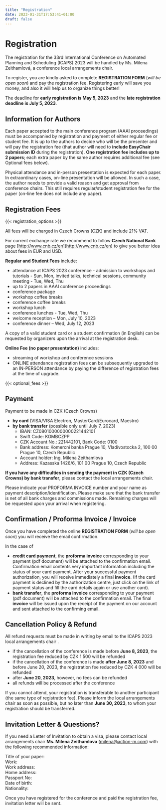 ```yaml
---
title: "Registration"
date: 2023-01-31T17:53:41+01:00
draft: false
---
```


# Registration

The registration for the 33rd International Conference on Automated Planning and Scheduling (ICAPS) 2023 will be handled by Ms. Milena Zeithamlová, a conference local arrangements chair.

To register, you are kindly asked to complete **REGISTRATION FORM** (_will be open soon_) and pay the registration fee. Registering early will save you money, and also it will help us to organize things better!

The deadline for **early registration is May 5, 2023** and the **late registration deadline is July 5, 2023**.

## Information for Authors

Each paper accepted to the main conference program (AAAI proceedings) must be accompanied by registration and payment of either regular fee or student fee. It is up to the authors to decide who will be the presenter and will pay the registration fee (that author will need to **include EasyChair submission ID** during the registration). **One registration fee includes up to 2 papers**; each extra paper by the same author requires additional fee (see Optional fees below).

Physical attendance and in-person presentation is expected for each paper. In extraordinary cases, on-line presentation will be allowed. In such a case, the author needs to provide a valid reason and get approval from conference chairs. This still requires regular/student registration fee for the paper (on-line fee does not include any paper).


## Registration Fees

{{< registration_options >}}


All fees will be charged in Czech Crowns (CZK) and include 21% VAT.

For current exchange rate we recommend to follow **Czech National Bank** page [http://www.cnb.cz/en](http://www.cnb.cz/en) to give you better idea about fees in EUR and USD.

**Regular and Student Fees** include:

* attendance at ICAPS 2023 conference - admission to workshops and tutorials - Sun, Mon, invited talks, technical sessions, community meeting - Tue, Wed, Thu
* up to 2 papers in AAAI conference proceedings 
* conference package
* workshop coffee breaks
* conference coffee breaks 
* workshop lunch 
* conference lunches - Tue, Wed, Thu 
* welcome reception – Mon, July 10, 2023
* conference dinner – Wed, July 12, 2023

A copy of a valid student card or a student confirmation (in English) can be requested by organizers upon the arrival at the registration desk.

**Online Fee (no paper presentation)** includes:

* streaming of workshop and conference sessions 
* ONLINE attendance registration fees can be subsequently upgraded to an IN-PERSON attendance by paying the difference of registration fees at the time of upgrade.

{{< optional_fees >}}

## Payment

Payment to be made in CZK (Czech Crowns)

* **by card** (VISA/VISA Electron, MasterCard/Eurocard, Maestro)
* **by bank transfer** (possible only until July 7, 2023) 
	* IBAN: CZ0801000000000221442101
	* Swift Code: KOMBCZPP
	* CZK Account No.: 221442101, Bank Code: 0100
	* Bank address: Komercni banka Prague 10, Vladivostocka 2, 100 00 Prague 10, Czech Republic
	* Account holder: Ing. Milena Zeithamlova
	* Address: Kazasska 1426/6, 101 00 Prague 10, Czech Republic

**If you have any difficulties in sending the payment in CZK (Czech Crowns) by bank transfer**, please contact the local arrangements chair.

Please indicate your PROFORMA INVOICE number and your name as payment description/identification. Please make sure that the bank transfer is net of all bank charges and commissions made. Remaining charges will be requested upon your arrival when registering.


## Confirmation / Proforma Invoice / Invoice

Once you have completed the online **REGISTRATION FORM** (_will be open soon_) you will receive the email confirmation.

In the case of
* **credit card payment**, the **proforma invoice** corresponding to your payment (pdf document) will be attached to the confirmation email. Confirmation email contents very important information including the status of your card payment. After your successful payment authorization, you will receive immediately a final **invoice**. (If the card payment is declined by the authorization centre, just click on the link of payment status and fill the card details again or use another card).
* **bank transfer**, the **proforma invoice** corresponding to your payment (pdf document) will be attached to the confirmation email. The final **invoice** will be issued upon the receipt of the payment on our account and sent attached to the confirming email.


## Cancellation Policy & Refund

All refund requests must be made in writing by email to the ICAPS 2023 local arrangements chair .

* if the cancellation of the conference is made before **June 8, 2023**, the registration fee reduced by CZK 1 500 will be refunded
* if the cancellation of the conference is made **after June 8, 2023** and before June 20, 2023, the registration fee reduced by CZK 4 000 will be refunded
* after **June 20, 2023**, however, no fees can be refunded
* all refunds will be processed after the conference

If you cannot attend, your registration is transferable to another participant (the same type of registration fee). Please inform the local arrangements chair as soon as possible, but no later than **June 30, 2023**, to whom your registration should be transferred.


## Invitation Letter & Questions? 

If you need a Letter of Invitation to obtain a visa, please contact local arrangements chair **Ms. Milena Zeithamlova** (<milena@action-m.com>) with the following recommended information: 

Title of your paper: \
Work: \
Work address: \
Home address: \
Passport No: \
Date of birth: \
Nationality: 


Once you have registered for the conference and paid the registration fee, invitation letter will be sent.



